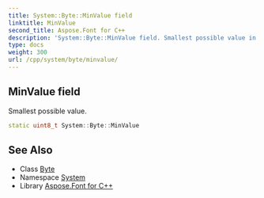 ```yaml
---
title: System::Byte::MinValue field
linktitle: MinValue
second_title: Aspose.Font for C++
description: 'System::Byte::MinValue field. Smallest possible value in C++.'
type: docs
weight: 300
url: /cpp/system/byte/minvalue/
---
```

## MinValue field


Smallest possible value.

```cpp
static uint8_t System::Byte::MinValue
```

## See Also

* Class [Byte](../)
* Namespace [System](../../)
* Library [Aspose.Font for C++](../../../)
